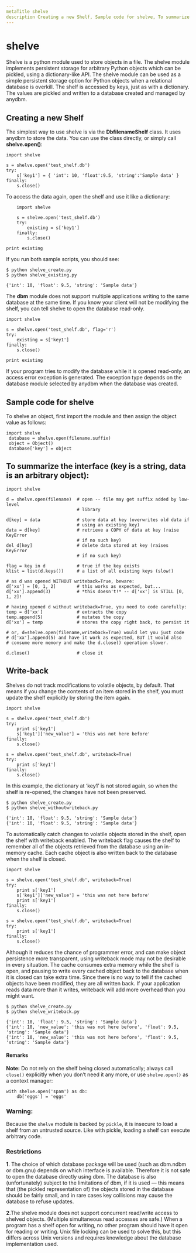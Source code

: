 ```yaml
---
metaTitle shelve
description Creating a new Shelf, Sample code for shelve, To summarize the interface (key is a string, data is an arbitrary object), Write-back
---
```


# shelve


Shelve is a  python module used to store objects in a file. The shelve module implements persistent storage for arbitrary Python objects which can be pickled, using a dictionary-like API.
The shelve module can be used as a simple persistent storage option for Python objects when a relational database is overkill. The shelf is accessed by keys, just as with a dictionary. The values are pickled and written to a database created and managed by anydbm.



## Creating a new Shelf


The simplest way to use shelve is via the **DbfilenameShelf** class. It uses anydbm to store the data. You can use the class directly, or simply call **shelve.open()**:

```
import shelve

s = shelve.open('test_shelf.db')
try:
    s['key1'] = { 'int': 10, 'float':9.5, 'string':'Sample data' }
finally:
    s.close()

```

To access the data again, open the shelf and use it like a dictionary:

```
    import shelve
    
    s = shelve.open('test_shelf.db')
    try:
        existing = s['key1']
    finally:
        s.close()

print existing

```

If you run both sample scripts, you should see:

```
$ python shelve_create.py
$ python shelve_existing.py

{'int': 10, 'float': 9.5, 'string': 'Sample data'}

```

The **dbm** module does not support multiple applications writing to the same database at the same time. If you know your client will not be modifying the shelf, you can tell shelve to open the database read-only.

```
import shelve

s = shelve.open('test_shelf.db', flag='r')
try:
    existing = s['key1']
finally:
    s.close()

print existing

```

If your program tries to modify the database while it is opened read-only, an access error exception is generated. The exception type depends on the database module selected by anydbm when the database was created.



## Sample code for shelve


To shelve an object, first import the module and then assign the object value as follows:

```
import shelve 
 database = shelve.open(filename.suffix) 
 object = Object() 
 database['key'] = object 

```



## To summarize the interface (key is a string, data is an arbitrary object):


```
import shelve

d = shelve.open(filename)  # open -- file may get suffix added by low-level
                           # library

d[key] = data              # store data at key (overwrites old data if
                           # using an existing key)
data = d[key]              # retrieve a COPY of data at key (raise KeyError
                           # if no such key)
del d[key]                 # delete data stored at key (raises KeyError
                           # if no such key)

flag = key in d            # true if the key exists
klist = list(d.keys())     # a list of all existing keys (slow!)

# as d was opened WITHOUT writeback=True, beware:
d['xx'] = [0, 1, 2]        # this works as expected, but...
d['xx'].append(3)          # *this doesn't!* -- d['xx'] is STILL [0, 1, 2]!

# having opened d without writeback=True, you need to code carefully:
temp = d['xx']             # extracts the copy
temp.append(5)             # mutates the copy
d['xx'] = temp             # stores the copy right back, to persist it

# or, d=shelve.open(filename,writeback=True) would let you just code
# d['xx'].append(5) and have it work as expected, BUT it would also
# consume more memory and make the d.close() operation slower.

d.close()                  # close it

```



## Write-back


Shelves do not track modifications to volatile objects, by default. That means if you change the contents of an item stored in the shelf, you must update the shelf explicitly by storing the item again.

```
import shelve

s = shelve.open('test_shelf.db')
try:
    print s['key1']
    s['key1']['new_value'] = 'this was not here before'
finally:
    s.close()

s = shelve.open('test_shelf.db', writeback=True)
try:
    print s['key1']
finally:
    s.close()

```

In this example, the dictionary at ‘key1’ is not stored again, so when the shelf is re-opened, the changes have not been preserved.

```
$ python shelve_create.py
$ python shelve_withoutwriteback.py

{'int': 10, 'float': 9.5, 'string': 'Sample data'}
{'int': 10, 'float': 9.5, 'string': 'Sample data'}

```

To automatically catch changes to volatile objects stored in the shelf, open the shelf with writeback enabled. The writeback flag causes the shelf to remember all of the objects retrieved from the database using an in-memory cache. Each cache object is also written back to the database when the shelf is closed.

```
import shelve

s = shelve.open('test_shelf.db', writeback=True)
try:
    print s['key1']
    s['key1']['new_value'] = 'this was not here before'
    print s['key1']
finally:
    s.close()

s = shelve.open('test_shelf.db', writeback=True)
try:
    print s['key1']
finally:
    s.close()

```

Although it reduces the chance of programmer error, and can make object persistence more transparent, using writeback mode may not be desirable in every situation. The cache consumes extra memory while the shelf is open, and pausing to write every cached object back to the database when it is closed can take extra time. Since there is no way to tell if the cached objects have been modified, they are all written back. If your application reads data more than it writes, writeback will add more overhead than you might want.

```
$ python shelve_create.py
$ python shelve_writeback.py

{'int': 10, 'float': 9.5, 'string': 'Sample data'}
{'int': 10, 'new_value': 'this was not here before', 'float': 9.5, 'string': 'Sample data'}
{'int': 10, 'new_value': 'this was not here before', 'float': 9.5, 'string': 'Sample data'}

```



#### Remarks


**Note:** Do not rely on the shelf being closed automatically; always call `close()` explicitly when you don’t need it any more, or use `shelve.open()` as a context manager:

```
with shelve.open('spam') as db:
    db['eggs'] = 'eggs'

```

<a class="remarks-subsection-anchor" name="remarks-warning:-0"></a>
<h3>Warning:</h3>

Because the `shelve` module is backed by `pickle`, it is insecure to load a shelf from an untrusted source. Like with pickle, loading a shelf can execute arbitrary code.

### Restrictions

**1**. The choice of which database package will be used (such as dbm.ndbm or dbm.gnu) depends on which interface is available. Therefore it is not safe to open the database directly using dbm. The database is also (unfortunately) subject to the limitations of dbm, if it is used — this means that (the pickled representation of) the objects stored in the database should be fairly small, and in rare cases key collisions may cause the database to refuse updates.<br>

**2**.The shelve module does not support concurrent read/write access to shelved objects. (Multiple simultaneous read accesses are safe.) When a program has a shelf open for writing, no other program should have it open for reading or writing. Unix file locking can be used to solve this, but this differs across Unix versions and requires knowledge about the database implementation used.

